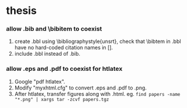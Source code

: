 # thesis

### allow .bib and \bibitem to coexist
1. create .bbl using \bibliographystyle{unsrt}, check that \bibtem in .bbl have no hard-coded citation names in [].
2. include .bbl instead of .bib.

### allow .eps and .pdf to coexist for htlatex
1. Google "pdf htlatex".
2. Modify "myxhtml.cfg" to convert .eps and .pdf to .png.
3. After htlatex, transfer figures along with .html. eg.
  `find papers -name "*.png" | xargs tar -zcvf papers.tgz`
